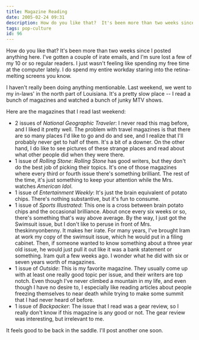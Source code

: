 ```yaml
---
title: Magazine Reading
date: 2005-02-24 09:31
description: How do you like that?  It's been more than two weeks since I posted anything here.  I've gotten a couple of irate emails, and I'm sure lost a few of my 10 or so regular readers.  I just wasn't feeling like spending my free time at the computer lately.  I do spend my entire workday staring into the retina-melting screens you know.
tags: pop-culture
id: 96
---
```

How do you like that?  It's been more than two weeks since I posted anything here.  I've gotten a couple of irate emails, and I'm sure lost a few of my 10 or so regular readers.  I just wasn't feeling like spending my free time at the computer lately.  I do spend my entire workday staring into the retina-melting screens you know.

I haven't really been doing anything mentionable.  Last weekend, we went to my in-laws' in the north part of Louisiana.  It's a pretty slow place -- I read a bunch of magazines and watched a bunch of junky MTV shows.

Here are the magazines that I read last weekend:

<ul><li>2 issues of <i>National Geographic Traveler</i>:  I never read this mag before, and I liked it pretty well.  The problem with travel magazines is that there are so many places I'd like to go and do and see, and I realize that I'll probably never get to half of them.  It's a bit of a downer.  On the other hand, I do like to see pictures of these strange places and read about what other people did when they were there.</li>

<li>1 issue of <i>Rolling Stone</i>:  <i>Rolling Stone</i> has good writers, but they don't do the best job of picking their topics.  It's one of those magazines where every third or fourth issue there's something brilliant.  The rest of the time, it's just something to keep your attention while the Mrs. watches <i>American Idol</i>.</li>

<li>1 issue of <i>Entertainment Weekly</i>:  It's just the brain equivalent of potato chips.  There's nothing substantive, but it's fun to consume.</li>

<li>1 issue of <i>Sports Illustrated</i>:  This one is a cross between brain potato chips and the occasional brilliance.  About once every six weeks or so, there's something that's way above average.  By the way, I just got the Swimsuit issue, but I don't like to peruse in front of Mrs. theskinnyonbenny.  It makes her irate.  For many years, I've brought Iram at work my copy of the swimsuit issue, which he would put in a filing cabinet.  Then, if someone wanted to know something about a three year old issue, he would just pull it out like it was a bank statement or something.  Iram quit a few weeks ago.  I wonder what he did with six or seven years worth of magazines.</li>

<li>1 issue of <i>Outside</i>:  This is my favorite magazine.  They usually come up with at least one really good topic per issue, and their writers are top notch.  Even though I've never climbed a mountain in my life, and even though I have no desire to, I especially like reading articles about people freezing themselves to near death while trying to make some summit that I had never heard of before.</li>

<li>1 issue of <i>Backpacker</i>:  The issue that I read was a gear review, so I really don't know if this magazine is any good or not.  The gear review was interesting, but irrelevant to me.</li></ul>

It feels good to be back in the saddle.  I'll post another one soon.
